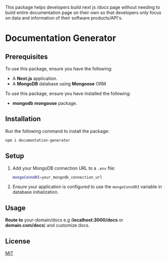 This package helps developers build next js /docs page without needing to build entire documentation page on their own so that developers only focus on data and information of their software products/API's.

# Documentation Generator

## Prerequisites

To use this package, ensure you have the following:
- A **Next.js** application.
- A **MongoDB** database using **Mongoose** ORM

To use this package, ensure you have installed the following:
-  **mongodb** **mongoose** package.

  
## Installation

Run the following command to install the package:
```sh
npm i documentation-generator
```

## Setup

1. Add your MongoDB connection URL to a `.env` file:
   ```sh
   mongoConnURI=your_mongodb_connection_url
   ```

2. Ensure your application is configured to use the `mongoConnURI` variable in database initialization.

## Usage

**Route to** your-domain/docs e.g (**localhost:3000/docs** or **domain.com/docs**) and customize docs.

## License

[MIT](LICENSE)
